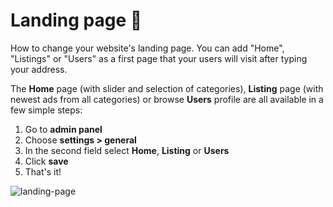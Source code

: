 # Landing page 📄

How to change your website's landing page. You can add "Home", "Listings" or "Users" as a first page that your users will visit after typing your address. 

The **Home**  page (with slider and selection of categories),  **Listing**  page (with newest ads from all categories) or browse  **Users**  profile are all available in a few simple steps:

1.  Go to  **admin panel**
2.  Choose  **settings > general**
3.  In the second field select  **Home**,  **Listing**  or  **Users**
4.  Click  **save**
5.  That's it!

![landing-page](https://user-images.githubusercontent.com/55290441/80503424-80e92580-897a-11ea-9739-dd4eb60fc951.png)

